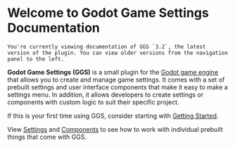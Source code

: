 # Welcome to Godot Game Settings Documentation

```admonish success title="Latest Version"
You're currently viewing documentation of GGS `3.2`, the latest version of the plugin. You can view older versions from the navigation panel to the left.
```

**Godot Game Settings (GGS)** is a small plugin for the [Godot game engine](https://godotengine.org/) that allows you to create and manage game settings. It comes with a set of prebuilt settings and user interface components that make it easy to make a settings menu. In addition, it allows developers to create settings or components with custom logic to suit their specific project.

If this is your first time using GGS, consider starting with [Getting Started](getting_started.md).

View [Settings](settings.md) and [Components](components.md) to see how to work with individual prebuilt things that come with GGS.
